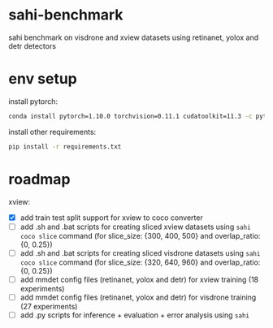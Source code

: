 # sahi-benchmark
sahi benchmark on visdrone and xview datasets using retinanet, yolox and detr detectors

# env setup

install pytorch:

```bash
conda install pytorch=1.10.0 torchvision=0.11.1 cudatoolkit=11.3 -c pytorch
```

install other requirements:

```bash
pip install -r requirements.txt
```

# roadmap

xview:

- [x] add train test split support for xview to coco converter
- [ ] add .sh and .bat scripts for creating sliced xview datasets using `sahi coco slice` command (for slice_size: {300, 400, 500} and overlap_ratio: {0, 0.25})
- [ ] add .sh and .bat scripts for creating sliced visdrone datasets using `sahi coco slice` command (for slice_size: {320, 640, 960} and overlap_ratio: {0, 0.25})
- [ ] add mmdet config files (retinanet, yolox and detr) for xview training (18 experiments)
- [ ] add mmdet config files (retinanet, yolox and detr) for visdrone training (27 experiments)
- [ ] add .py scripts for inference + evaluation + error analysis using `sahi`